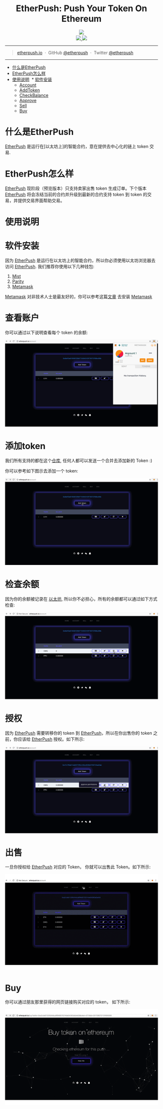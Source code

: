 
<h1 align="center">EtherPush: Push Your Token On Ethereum</h1>

<p align="center">
  <img src="https://cdn.rawgit.com/etherpush/logo/master/logo-large.png" width="300"/>
  <br />
  <a href="https://img.shields.io/badge/branch-master-brightgreen.svg?style=flat-square">
    <img src="https://img.shields.io/badge/branch-master-brightgreen.svg?style=flat-square" />
  </a>
  <a href="https://img.shields.io/badge/license-MIT-blue.svg">
    <img src="https://img.shields.io/badge/license-MIT-blue.svg" />
  </a>
</p>

---

> [etherpush.io](https://etherpush.io) &nbsp;&middot;&nbsp;
> GitHub [@etherpush](https://github.com/etherpush) &nbsp;&middot;&nbsp;
> Twitter [@etherpush](https://twitter.com/etherpush)

---

[etherpush]: https://etherpush.io
[ethereum]: https://ethereum.org
[以太坊]: https://ethereum.org
[Metamask]: https://metamask.io/
[Mist]:https://github.com/ethereum/mist/releases
[Parity]:https://github.com/paritytech/parity/releases

* [什么是EtherPush](#什么是EtherPush)
* [EtherPush怎么样](#EtherPush怎么样)
* [使用说明](#使用说明)
  * [软件安装](#软件安装)
  * [Account](#account)
  * [AddToken](#addtoken)
  * [CheckBalance](#checkbalance)
  * [Approve](#approve)
  * [Sell](#sell)
  * [Buy](#buy)

# 什么是EtherPush

[EtherPush] 是运行在[以太坊上]的智能合约，意在提供去中心化的链上 token 交易.

# EtherPush怎么样

[EtherPush] 现阶段（预览版本）只支持卖家出售 token 生成订单。下个版本 [EtherPush] 将会冻结当前的合约并升级到最新的合约支持 token 到 token 的交易，并提供交易界面帮助交易。

# 使用说明

# 软件安装

因为 [EtherPush] 是运行在以太坊上的智能合约，所以你必须使用以太坊浏览器去访问 [EtherPush]. 我们推荐你使用以下几种钱包:

  1. [Mist](https://github.com/ethereum/mist/releases)
  2. [Parity](https://github.com/paritytech/parity/releases)
  3. [Metamask](https://metamask.io/)

[Metamask](https://metamask.io/) 对非技术人士是最友好的，你可以参考这篇[文章]((/docs/metamask/install-en.md)) 去安装 [Metamask]

# 查看账户

你可以通过以下说明查看每个 token 的余额:

![account](/docs/20170601/images/account.gif)

# 添加token

我们所有支持的都在这个[仓库](https://github.com/etherpush/ERC20-tokens), 任何人都可以发送一个合并去添加新的 Token :)

你可以参考如下图示去添加一个 token:

![addtoken](/docs/20170601/images/addtoken.gif)

# 检查余额

因为你的余额被记录在 [以太坊], 所以你不必担心，所有的余额都可以通过如下方式检查:

![checkbalance](/docs/20170601/images/checkbalance.gif)

# 授权


因为 [EtherPush] 需要转移你的 token 到 [EtherPush]，所以在你出售你的 token 之前，你应该给 [EtherPush] 授权。如下所示:


![approve](/docs/20170601/images/approve.gif)

# 出售

一旦你授权给 [EtherPush] 对应的 Token， 你就可以出售此 Token。如下所示:

![sell](/docs/20170601/images/sell.gif)

# Buy

你可以通过朋友那里获得的网页链接购买对应的 token， 如下所示:

![buy](/docs/20170601/images/buy.gif)
